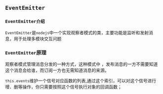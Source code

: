 ## `EventEmitter`

### `EventEmitter介绍`

`EventEmitter`是`nodejs`中一个实现观察者模式的类，主要功能是监听和发射消息，用于处理多模块交互问题



### `EventEmitter`原理

观察者模式管理消息分发的一种方式，这种模式中 ，发布消息的一方不需要知道这个消息会给谁，而订阅一方也无需知道消息的来源。

`this.events`维护一个信号对应函数的列表,通过这个索引，可以对这个信号进行增、删等操作，你只需要按照这个信号执行对象的回调函数；